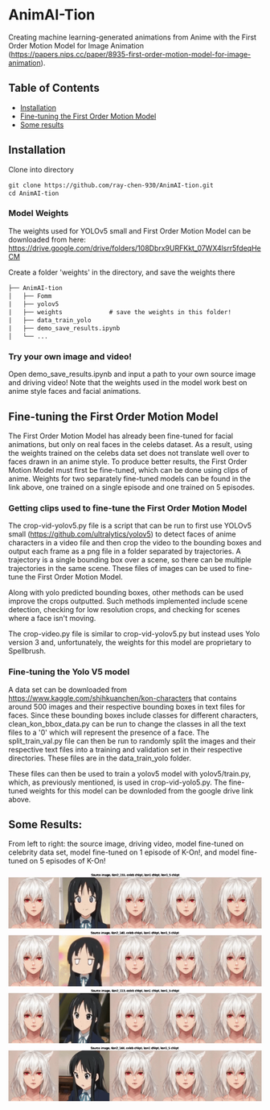# AnimAI-Tion

Creating machine learning-generated animations from Anime with the First Order Motion Model for Image Animation (https://papers.nips.cc/paper/8935-first-order-motion-model-for-image-animation).

## Table of Contents
  * [Installation](#installation)
  * [Fine-tuning the First Order Motion Model](#fine-tuning-the-first-order-motion-model)
  * [Some results](#some-results)

## Installation

Clone into directory
```
git clone https://github.com/ray-chen-930/AnimAI-tion.git
cd AnimAI-tion
```

### Model Weights

The weights used for YOLOv5 small and First Order Motion Model can be downloaded from here:
https://drive.google.com/drive/folders/108Dbrx9URFKkt_07WX4lsrr5fdeqHeCM

Create a folder 'weights' in the directory, and save the weights there
```
├── AnimAI-tion
│   ├── Fomm
|   ├── yolov5
|   ├── weights             # save the weights in this folder!
|   ├── data_train_yolo
|   ├── demo_save_results.ipynb
│   └── ...
```

### Try your own image and video!

Open demo_save_results.ipynb and input a path to your own source image and driving video! Note that the weights used in the model work best on anime style faces and facial animations.

## Fine-tuning the First Order Motion Model

The First Order Motion Model has already been fine-tuned for facial animations, but only on real faces in the celebs dataset.  As a result, using the weights trained on the celebs data set does not translate well over to faces drawn in an anime style.  To produce better results, the First Order Motion Model must first be fine-tuned, which can be done using clips of anime.  Weights for two separately fine-tuned models can be found in the link above, one trained on a single episode and one trained on 5 episodes.

### Getting clips used to fine-tune the First Order Motion Model

The crop-vid-yolov5.py file is a script that can be run to first use YOLOv5 small (https://github.com/ultralytics/yolov5) to detect faces of anime characters in a video file and then crop the video to the bounding boxes and output each frame as a png file in a folder separated by trajectories.  A trajectory is a single bounding box over a scene, so there can be multiple trajectories in the same scene.  These files of images can be used to fine-tune the First Order Motion Model.

Along with yolo predicted bounding boxes, other methods can be used improve the crops outputted.  Such methods implemented include scene detection, checking for low resolution crops, and checking for scenes where a face isn't moving.

The crop-video.py file is similar to crop-vid-yolov5.py but instead uses Yolo version 3 and, unfortunately, the weights for this model are proprietary to Spellbrush.

### Fine-tuning the Yolo V5 model

A data set can be downloaded from https://www.kaggle.com/shihkuanchen/kon-characters that contains around 500 images and their respective bounding boxes in text files for faces.  Since these bounding boxes include classes for different characters, clean_kon_bbox_data.py can be run to change the classes in all the text files to a '0' which will represent the presence of a face.  The split_train_val.py file can then be run to randomly split the images and their respective text files into a training and validation set in their respective directories.  These files are in the data_train_yolo folder.

These files can then be used to train a yolov5 model with yolov5/train.py, which, as previously mentioned, is used in crop-vid-yolo5.py.  The fine-tuned weights for this model can be downloded from the google drive link above.

## Some Results:

From left to right: the source image, driving video, model fine-tuned on celebrity data set, model fine-tuned on 1 episode of K-On!, and model fine-tuned on 5 episodes of K-On!

![Screenshot](results/sig_better.gif)
![Screenshot](results/goodface_badmove.gif)
![Screenshot](results/head_turn.gif)
![Screenshot](results/eyes.gif)

